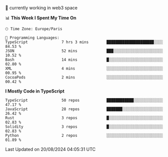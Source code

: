 🔭 currently working in web3 space

<!--START_SECTION:waka-->
📊 **This Week I Spent My Time On** 

```text
🕑︎ Time Zone: Europe/Paris

💬 Programming Languages: 
TypeScript               7 hrs 3 mins        █████████████████████░░░░   84.53 % 
JSON                     52 mins             ███░░░░░░░░░░░░░░░░░░░░░░   10.52 % 
Bash                     14 mins             █░░░░░░░░░░░░░░░░░░░░░░░░   02.80 % 
XML                      4 mins              ░░░░░░░░░░░░░░░░░░░░░░░░░   00.95 % 
CocoaPods                2 mins              ░░░░░░░░░░░░░░░░░░░░░░░░░   00.42 % 
```

**I Mostly Code in TypeScript** 

```text
TypeScript               50 repos            ████████████░░░░░░░░░░░░░   47.17 % 
JavaScript               28 repos            ███████░░░░░░░░░░░░░░░░░░   26.42 % 
Rust                     3 repos             █░░░░░░░░░░░░░░░░░░░░░░░░   02.83 % 
Solidity                 3 repos             █░░░░░░░░░░░░░░░░░░░░░░░░   02.83 % 
Python                   2 repos             ░░░░░░░░░░░░░░░░░░░░░░░░░   01.89 % 
```




 Last Updated on 20/08/2024 04:05:31 UTC
<!--END_SECTION:waka-->
